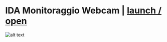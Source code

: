 # IDA Monitoraggio Webcam | [launch / open](http://ccristiano22/ida-inclusive-digital-assistant/prototipi/IDAwebcam) 

![alt text]()
